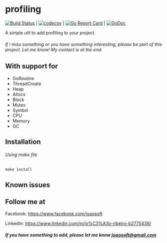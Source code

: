 profiling
================

[![Build Status](https://travis-ci.org/joaosoft/profiling.svg?branch=master)](https://travis-ci.org/joaosoft/profiling) | [![codecov](https://codecov.io/gh/joaosoft/profiling/branch/master/graph/badge.svg)](https://codecov.io/gh/joaosoft/profiling) | [![Go Report Card](https://goreportcard.com/badge/github.com/joaosoft/profiling)](https://goreportcard.com/report/github.com/joaosoft/profiling) | [![GoDoc](https://godoc.org/github.com/joaosoft/profiling?status.svg)](https://godoc.org/github.com/joaosoft/profiling)

A simple util to add profiling to your project.

###### If i miss something or you have something interesting, please be part of this project. Let me know! My contact is at the end.

## With support for
* GoRoutine
* ThreadCreate
* Heap
* Allocs
* Block
* Mutex
* Symbol
* CPU
* Memory
* GC

## Installation
###### Using make file
```
make install
```

## Known issues

## Follow me at
Facebook: https://www.facebook.com/joaosoft

LinkedIn: https://www.linkedin.com/in/jo%C3%A3o-ribeiro-b2775438/

##### If you have something to add, please let me know joaosoft@gmail.com
